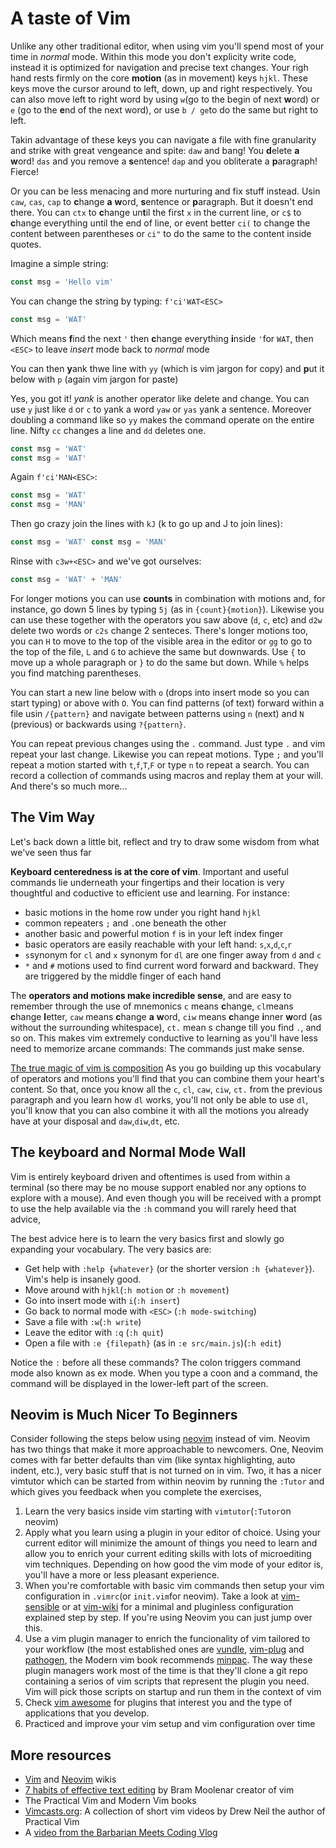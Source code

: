 # A taste of Vim

Unlike any other traditional editor, when using vim you'll spend most of your time in _normal_ mode. Within this mode you don't explicity write code, instead it is optimized for navigation and precise text changes. Your righ hand rests firmly on the core **motion** (as in movement) keys `hjkl`. These keys move the cursor around to left, down, up and right respectively. You can also move left to right word by using `w`(go to the begin of next **w**ord) or `e` (go to the **e**nd of the next word), or use `b / ge`to do the same but right to left.

Takin advantage of these keys you can navigate a file with fine granularity and strike with great vengeance and spite: `daw` and bang! You **d**elete **a** **w**ord! `das` and you remove a **s**entence! `dap` and you obliterate a **p**aragraph! Fierce!

Or you can be less menacing and more nurturing and fix stuff instead. Usin `caw`, `cas`, `cap` to **c**hange **a** **w**ord, **s**entence or **p**aragraph. But it doesn't end there. You can `ctx` to **c**hange un**t**il the first `x` in the current line, or `c$` to **c**hange everything until the end of line, or event better `ci(` to change the content between parentheses or `ci"` to do the same to the content inside quotes.

Imagine a simple string:

```javascript
const msg = 'Hello vim'
```

You can change the string by typing: `f'ci'WAT<ESC>`

```javascript
const msg = 'WAT'
````

Which means **f**ind the next `'` then **c**hange everything **i**nside `'`for `WAT`, then `<ESC>` to leave _insert_ mode back to _normal_ mode


You can then **y**ank thwe line with `yy` (which is vim jargon for copy) and **p**ut it below with `p` (again vim jargon for paste)

Yes, you got it! _yank_ is another operator like delete and change. You can use `y` just like `d` or `c` to yank a word `yaw` or `yas` yank a sentence. Moreover doubling a command like so `yy` makes the command operate on the entire line. Nifty `cc` changes a line and `dd` deletes one.

```javascript
const msg = 'WAT'
const msg = 'WAT'
````

Again `f'ci'MAN<ESC>`:

```javascript
const msg = 'WAT'
const msg = 'MAN'
````

Then go crazy join the lines with `kJ` (k to go up and J to join lines):

```javascript
const msg = 'WAT' const msg = 'MAN'
````

Rinse with `c3w+<ESC>` and we've got ourselves:

```javascript
const msg = 'WAT' + 'MAN'
```

For longer motions you can use **counts** in combination with motions and, for instance, go down 5 lines by typing `5j` (as in `{count}{motion}`). Likewise you can use these together with the operators you saw above (`d`, `c`, etc) and `d2w` delete two words or `c2s` change 2 senteces. There's longer motions too, you can `H` to move to the top of the visible area in the editor or `gg` to go to the top of the file, `L` and `G` to achieve the same but downwards. Use `{` to move up a whole paragraph or `}` to do the same but down. While `%` helps you find matching parentheses.

You can start a new line below with `o` (drops into insert mode so you can start typing) or above with `O`. You can find patterns (of text) forward within a file usin `/{pattern}` and navigate between patterns using `n` (next) and `N` (previous) or backwards using `?{pattern}`.

You can repeat previous changes using the `.` command. Just type `.` and vim repeat your last change. Likewise you can repeat motions. Type `;` and you'll repeat a motion started with `t`,`f`,`T`,`F` or type `n` to repeat a search. You can record a collection of commands using macros and replay them at your will. And there's so much more...

## The Vim Way
Let's back down a little bit, reflect and try to draw some wisdom from what we've seen thus far

**Keyboard centeredness is  at the core of vim**. Important and useful commands lie underneath your fingertips and their location is very thoughtful and coductive to efficient use and learning. For instance:
-	basic motions in the home row under you right hand `hjkl`
-	common repeaters `;` and `.`one beneath the other
-	another basic and powerful motion `f` is in your left index finger
-	basic operators are easily reachable with your left hand: `s`,`x`,`d`,`c`,`r`
-	`s`synonym for `cl` and `x` synonym for `dl` are one finger away from `d` and `c`
-	`*` and `#` motions used to find current word forward and backward. They are triggered by the middle finger of each hand

The **operators and motions make incredible sense**, and are easy to remember through the use of mnemonics `c` means **c**hange, `cl`means **c**hange **l**etter, `caw` means **c**hange **a** **w**ord, `ciw` means **c**hange **i**nner **w**ord (as without the surrounding whitespace), `ct.` mean s change till you find `.`, and so on. This makes vim extremely conductive to learning as you'll have less need to memorize arcane commands: The commands just make sense.

[The true magic of vim is composition](https://medium.com/@mkozlows/why-atom-cant-replace-vim-433852f4b4d1) As you go building up this vocabulary of operators and motions you'll find that you can combine them your heart's content. So that, once you know all the `c`, `cl`, `caw`, `ciw`, `ct.` from the previous paragraph and you learn how `dl` works, you'll not only be able to use `dl`, you'll know that you can also combine it with all the motions you already have at your disposal and `daw`,`diw`,`dt`, etc.

## The keyboard and Normal Mode Wall
Vim is entirely keyboard driven and oftentimes is used from within a terminal (so there may be no mouse support enabled nor any options to explore with a mouse). And even though you  will be received with a prompt to use the help available via the `:h` command you will rarely heed that advice,

The best advice here is to learn the very basics first and slowly go expanding your vocabulary. The very basics are:
- Get help with `:help {whatever}` (or the shorter version `:h {whatever}`). Vim's help is insanely good.
- Move around with `hjkl`(`:h motion` or `:h movement`)
- Go into insert mode with `i`(`:h insert`)
- Go back to normal mode with `<ESC>` (`:h mode-switching`)
- Save a file with `:w`(`:h write`)
- Leave the editor with `:q` (`:h quit`)
- Open a file with `:e {filepath}` (as in `:e src/main.js`)(`:h edit`)

Notice the `:` before all these commands? The colon triggers command mode also known as ex mode. When you type a coon and a command, the command will be displayed in the lower-left part of the screen.

## Neovim is Much Nicer To Beginners
Consider following the steps below using [neovim](https://www.neovim.io/) instead of vim. Neovim has two things that make it more approachable to newcomers. One, Neovim comes with far better defaults than vim (like syntax highlighting, auto indent, etc.), very basic stuff that is not turned on in vim. Two, it has a nicer vimtutor which can be started from within neovim by running the `:Tutor` and which gives you feedback when you complete the exercises,
1. Learn the very basics inside vim starting with `vimtutor`(`:Tutor`on neovim)
2. Apply what you learn using a plugin in your editor of choice. Using your current editor will minimize the amount of things you need to learn and allow you to enrich your current editing skills with lots of microediting vim techniques. Depending on how good the vim mode of your editor is, you'll have a more or less pleasant experience.
3. When you're comfortable with basic vim commands then setup your vim configuration in `.vimrc`(or `init.vim`for neovim). Take a look at [vim-sensible](https://github.com/tpope/vim-sensible/blob/master/plugin/sensible.vim) or at [vim-wiki](https://dev.to/wiki/vim) for a minimal and pluginless configuration explained step by step. If you're using Neovim you can just jump over this.
4. Use a vim plugin manager to enrich the funcionality of vim tailored to your workflow (the most established ones are [vundle](https://github.com/VundleVim/Vundle.vim), [vim-plug](https://github.com/junegunn/vim-plug) and [pathogen](https://github.com/tpope/vim-pathogen), the Modern vim book recommends [minpac](https://github.com/k-takata/minpac). The way these plugin managers work most of the time is that they'll clone a git repo containing a serios of vim scripts that represent the plugin you need. Vim will pick those scripts on startup and run them in the context of vim
5. Check [vim awesome](https://vimawesome.com/) for plugins that interest you and the type of applications that you develop.
6. Practiced and improve your vim setup and vim configuration over time

## More resources
- [Vim](https://www.barbarianmeetscoding.com/wiki/vim) and [Neovim](https://www.barbarianmeetscoding.com/wiki/neovim) wikis
- [7 habits of effective text editing](https://www.moolenaar.net/habits.html) by Bram Moolenar creator of vim
- The Practical Vim and Modern Vim books
- [Vimcasts.org](http://vimcasts.org/episodes/archive/): A collection of short vim videos by Drew Neil the author of Practical Vim
- A [video from the Barbarian Meets Coding Vlog](https://www.youtube.com/watch?v=_uJiaVcD_s4) 